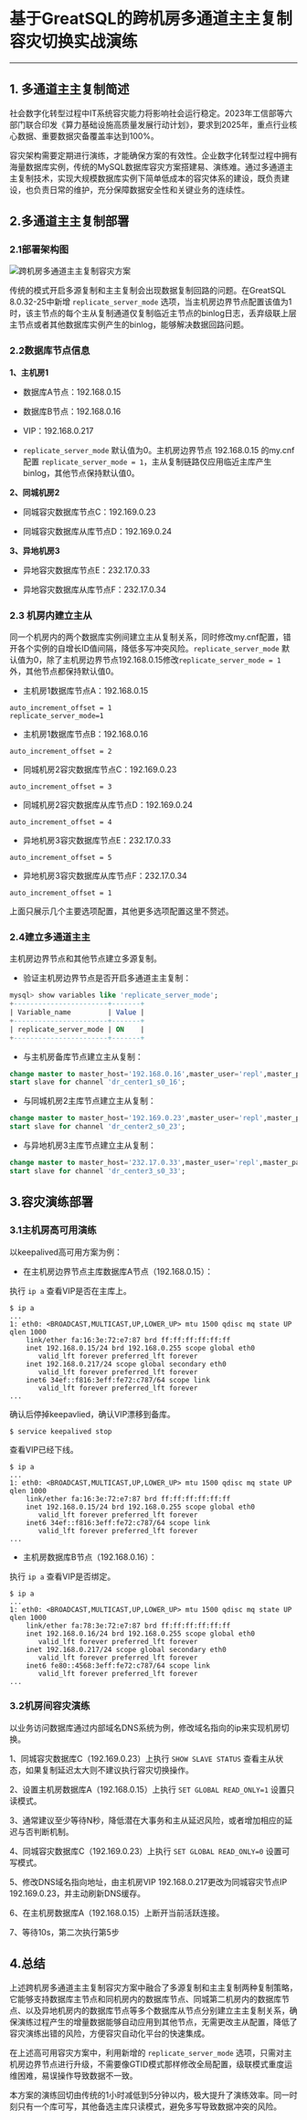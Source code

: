 # 基于GreatSQL的跨机房多通道主主复制容灾切换实战演练
---

## 1. 多通道主主复制简述
社会数字化转型过程中IT系统容灾能力将影响社会运行稳定。2023年工信部等六部门联合印发《算力基础设施高质量发展行动计划》，要求到2025年，重点行业核心数据、重要数据灾备覆盖率达到100%。

容灾架构需要定期进行演练，才能确保方案的有效性。企业数字化转型过程中拥有海量数据库实例，传统的MySQL数据库容灾方案搭建易、演练难。通过多通道主主复制技术，实现大规模数据库实例下简单低成本的容灾体系的建设，既负责建设，也负责日常的维护，充分保障数据安全性和关键业务的连续性。

## 2.多通道主主复制部署
### 2.1部署架构图

![跨机房多通道主主复制容灾方案](./multi-idc-multi-channel-dul-replication-ha.png)

传统的模式开启多源复制和主主复制会出现数据复制回路的问题。在GreatSQL 8.0.32-25中新增 `replicate_server_mode` 选项，当主机房边界节点配置该值为1时，该主节点的每个主从复制通道仅复制临近主节点的binlog日志，丢弃级联上层主节点或者其他数据库实例产生的binlog，能够解决数据回路问题。


### 2.2数据库节点信息

**1、主机房1**

- 数据库A节点：192.168.0.15

- 数据库B节点：192.168.0.16

- VIP：192.168.0.217

- `replicate_server_mode` 默认值为0。主机房边界节点 192.168.0.15 的my.cnf配置 `replicate_server_mode = 1`，主从复制链路仅应用临近主库产生binlog，其他节点保持默认值0。

**2、同城机房2**

- 同城容灾数据库节点C：192.169.0.23

- 同城容灾数据库从库节点D：192.169.0.24

**3、异地机房3**

- 异地容灾数据库节点E：232.17.0.33

- 异地容灾数据库从库节点F：232.17.0.34

### 2.3 机房内建立主从

同一个机房内的两个数据库实例间建立主从复制关系，同时修改my.cnf配置，错开各个实例的自增长ID值间隔，降低多写冲突风险。`replicate_server_mode` 默认值为0，除了主机房边界节点192.168.0.15修改`replicate_server_mode = 1` 外，其他节点都保持默认值0。

- 主机房1数据库节点A：192.168.0.15
```
auto_increment_offset = 1
replicate_server_mode=1
```

- 主机房1数据库节点B：192.168.0.16
```
auto_increment_offset = 2
```

- 同城机房2容灾数据库节点C：192.169.0.23
```
auto_increment_offset = 3
```

- 同城机房2容灾数据库从库节点D：192.169.0.24
```
auto_increment_offset = 4
```

- 异地机房3容灾数据库节点E：232.17.0.33
```
auto_increment_offset = 5
```

- 异地机房3容灾数据库从库节点F：232.17.0.34
```
auto_increment_offset = 1
```

上面只展示几个主要选项配置，其他更多选项配置这里不赘述。

### 2.4建立多通道主主

主机房边界节点和其他节点建立多源复制。

- 验证主机房边界节点是否开启多通道主主复制：

```sql
mysql> show variables like 'replicate_server_mode';
+-----------------------+-------+
| Variable_name         | Value |
+-----------------------+-------+
| replicate_server_mode | ON    |
+-----------------------+-------+
```

- 与主机房备库节点建立主从复制：
```sql
change master to master_host='192.168.0.16',master_user='repl',master_password='xxxxxx',MASTER_LOG_FILE='mysql-bin.000003',MASTER_LOG_POS=4 for channel 'dr_center1_s0_16'; 
start slave for channel 'dr_center1_s0_16'; 
```

- 与同城机房2主库节点建立主从复制：
```sql
change master to master_host='192.169.0.23',master_user='repl',master_password='xxxxxx',MASTER_LOG_FILE='mysql-bin.000003',MASTER_LOG_POS=254 for channel 'dr_center2_s0_23'; 
start slave for channel 'dr_center2_s0_23';
```

- 与异地机房3主库节点建立主从复制：
```sql
change master to master_host='232.17.0.33',master_user='repl',master_password='xxxxxx',MASTER_LOG_FILE='mysql-bin.000004',MASTER_LOG_POS=4 for channel 'dr_center3_s0_33'; 
start slave for channel 'dr_center3_s0_33';
```

## 3.容灾演练部署

### 3.1主机房高可用演练

以keepalived高可用方案为例：

- 在主机房边界节点主库数据库A节点（192.168.0.15）：

执行 `ip a` 查看VIP是否在主库上。
```
$ ip a
...
1: eth0: <BROADCAST,MULTICAST,UP,LOWER_UP> mtu 1500 qdisc mq state UP qlen 1000
    link/ether fa:16:3e:72:e7:87 brd ff:ff:ff:ff:ff:ff
    inet 192.168.0.15/24 brd 192.168.0.255 scope global eth0
       valid_lft forever preferred_lft forever
    inet 192.168.0.217/24 scope global secondary eth0
       valid_lft forever preferred_lft forever
    inet6 34ef::f816:3eff:fe72:c787/64 scope link 
       valid_lft forever preferred_lft forever
...
```
确认后停掉keepavlied，确认VIP漂移到备库。

```
$ service keepalived stop
```
查看VIP已经下线。

```
$ ip a
...
1: eth0: <BROADCAST,MULTICAST,UP,LOWER_UP> mtu 1500 qdisc mq state UP qlen 1000
    link/ether fa:16:3e:72:e7:87 brd ff:ff:ff:ff:ff:ff
    inet 192.168.0.15/24 brd 192.168.0.255 scope global eth0
       valid_lft forever preferred_lft forever
    inet6 34ef::f816:3eff:fe72:c787/64 scope link 
       valid_lft forever preferred_lft forever
...
```

- 主机房数据库B节点（192.168.0.16）：

执行 `ip a` 查看VIP是否绑定。

```
$ ip a
...
1: eth0: <BROADCAST,MULTICAST,UP,LOWER_UP> mtu 1500 qdisc mq state UP qlen 1000
    link/ether fa:78:3e:72:e7:87 brd ff:ff:ff:ff:ff:ff
    inet 192.168.0.16/24 brd 192.168.0.255 scope global eth0
       valid_lft forever preferred_lft forever
    inet 192.168.0.217/24 scope global secondary eth0
       valid_lft forever preferred_lft forever
    inet6 fe80::4568:3eff:fe72:c787/64 scope link 
       valid_lft forever preferred_lft forever
...
```

### 3.2机房间容灾演练
以业务访问数据库通过内部域名DNS系统为例，修改域名指向的ip来实现机房切换。

1、同城容灾数据库C（192.169.0.23）上执行 `SHOW SLAVE STATUS` 查看主从状态，如果复制延迟太大则不建议执行容灾切换操作。

2、设置主机房数据库A（192.168.0.15）上执行 `SET GLOBAL READ_ONLY=1` 设置只读模式。

3、通常建议至少等待N秒，降低潜在大事务和主从延迟风险，或者增加相应的延迟与否判断机制。

4、同城容灾数据库C（192.169.0.23）上执行 `SET GLOBAL READ_ONLY=0` 设置可写模式。

5、修改DNS域名指向地址，由主机房VIP 192.168.0.217更改为同城容灾节点IP 192.169.0.23，并主动刷新DNS缓存。

6、在主机房数据库A（192.168.0.15）上断开当前活跃连接。

7、等待10s，第二次执行第5步

## 4.总结

上述跨机房多通道主主复制容灾方案中融合了多源复制和主主复制两种复制策略，它能够支持数据库主节点和同机房内的数据库节点、同城第二机房内的数据库节点、以及异地机房内的数据库节点等多个数据库从节点分别建立主主复制关系，确保演练过程产生的增量数据能够自动应用到其他节点，无需更改主从配置，降低了容灾演练出错的风险，方便容灾自动化平台的快速集成。

在上述高可用容灾方案中，利用新增的 `replicate_server_mode` 选项，只需对主机房边界节点进行升级，不需要像GTID模式那样修改全局配置，级联模式重度运维困难，易误操作导致数据不一致。

本方案的演练回切由传统的1小时减低到5分钟以内，极大提升了演练效率。同一时刻只有一个库可写，其他备选主库只读模式，避免多写导致数据冲突的风险。


